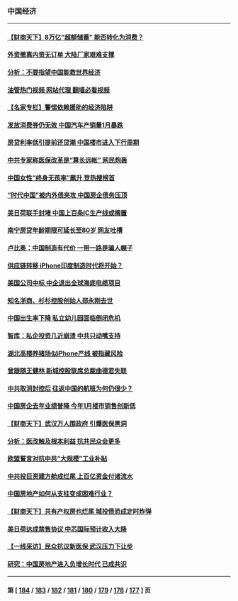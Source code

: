 ### 中国经济
---
#### [【财商天下】8万亿“超额储蓄” 能否转化为消费？](../../pages/ncid283/n13929896.md?02150845) 
#### [外资撤离内资无订单 大陆厂家艰难支撑](../../pages/ncid283/n13929696.md?02150845) 
#### [分析：不要指望中国能救世界经济](../../pages/ncid283/n13929174.md?02150845) 
#### [油管热门视频 网站代理 翻墙必看视频](http://138.2.39.72:81/youtube.html?epic-marker?02150845)
#### [【名家专栏】警惕依赖援助的经济陷阱](../../pages/ncid283/n13928980.md?02150845) 
#### [发放消费券仍无效 中国汽车产销量1月暴跌](../../pages/ncid283/n13929160.md?02150845) 
#### [房贷利率低引提前还贷潮 中国楼市进入下行周期](../../pages/ncid283/n13929147.md?02150845) 
#### [中共专家称医保改革是“算长远帐” 网民炮轰](../../pages/ncid283/n13928860.md?02150845) 
#### [中国女性“终身无孩率”飙升 登热搜榜首](../../pages/ncid283/n13928873.md?02150845) 
#### [“时代中国”被内外债夹攻 中国房企债务压顶](../../pages/ncid283/n13928337.md?02150845) 
#### [美日荷联手封堵 中国上百条IC生产线或搁置](../../pages/ncid283/n13928285.md?02150845) 
#### [南宁房贷年龄期限可延长至80岁 网友吐槽](../../pages/ncid283/n13928048.md?02150845) 
#### [卢比奥：中国制造有代价 一带一路是骗人幌子](../../pages/ncid283/n13927248.md?02150845) 
#### [供应链转移 iPhone印度制造时代将开始？](../../pages/ncid283/n13927744.md?02150845) 
#### [美国公司中标 中企退出全球海底电缆项目](../../pages/ncid283/n13927249.md?02150845) 
#### [知名浙商、杉杉控股创始人郑永刚去世](../../pages/ncid283/n13927615.md?02150845) 
#### [中国出生率下降 私立幼儿园面临倒闭危机](../../pages/ncid283/n13927572.md?02150845) 
#### [智库：私企投资几近崩溃 中共只动嘴支持](../../pages/ncid283/n13927290.md?02150845) 
#### [湖北高楼养猪场似iPhone产线 被指藏风险](../../pages/ncid283/n13926526.md?02150845) 
#### [曾跟随王健林 新城控股联席总裁曲德君失联](../../pages/ncid283/n13927379.md?02150845) 
#### [中共取消封控后 往返中国的航班为何仍很少？](../../pages/ncid283/n13927289.md?02150845) 
#### [中国房企去年业绩普降 今年1月楼市销售创新低](../../pages/ncid283/n13927253.md?02150845) 
#### [【财商天下】武汉万人围政府 引爆医保黑洞](../../pages/ncid283/n13927281.md?02150845) 
#### [分析：医改触及根本利益 抗共民众会更多](../../pages/ncid283/n13926456.md?02150845) 
#### [欧盟誓言对抗中共“大规模”工业补贴](../../pages/ncid283/n13927206.md?02150845) 
#### [中共投巨资建方舱成烂尾 上百亿资金付诸流水](../../pages/ncid283/n13927250.md?02150845) 
#### [中国房地产如何从支柱变成困难行业？](../../pages/ncid283/n13926791.md?02150845) 
#### [【财商天下】共有产权房也烂尾 城投债恐成定时炸弹](../../pages/ncid283/n13926608.md?02150845) 
#### [美日荷达成禁售协议 中芯国际预计收入大降](../../pages/ncid283/n13926542.md?02150845) 
#### [【一线采访】民众抗议新医保 武汉压力下让步](../../pages/ncid283/n13926500.md?02150845) 
#### [研究：中国房地产进入负增长时代 已成共识](../../pages/ncid283/n13926564.md?02150845) 

---
#### 第 [ [184](./184.md?02150845) / [183](./183.md?02150845) / [182](./182.md?02150845) / [181](./181.md?02150845) / [180](./180.md?02150845) / [179](./179.md?02150845) / [178](./178.md?02150845) / [177](./177.md?02150845) ] 页
